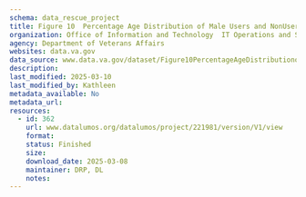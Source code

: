 ```yaml
---
schema: data_rescue_project 
title: Figure 10  Percentage Age Distribution of Male Users and NonUsers FY2018
organization: Office of Information and Technology  IT Operations and Services (ITOPS)
agency: Department of Veterans Affairs
websites: data.va.gov
data_source: www.data.va.gov/dataset/Figure10PercentageAgeDistributionofMaleUser/xkey42d9
description: 
last_modified: 2025-03-10
last_modified_by: Kathleen
metadata_available: No
metadata_url: 
resources:
  - id: 362
    url: www.datalumos.org/datalumos/project/221981/version/V1/view
    format: 
    status: Finished
    size: 
    download_date: 2025-03-08
    maintainer: DRP, DL
    notes: 
---
```


